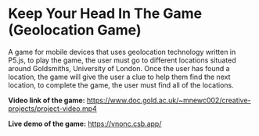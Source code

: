 # Keep Your Head In The Game (Geolocation Game)
A game for mobile devices that uses geolocation technology written in P5.js, to play the game, the user must go to different locations situated around Goldsmiths, University of London. Once the user has found a location, the game will give the user a clue to help them find the next location, to complete the game, the user must find all of the locations.

**Video link of the game:** https://www.doc.gold.ac.uk/~mnewc002/creative-projects/project-video.mp4

**Live demo of the game:** https://vnonc.csb.app/

